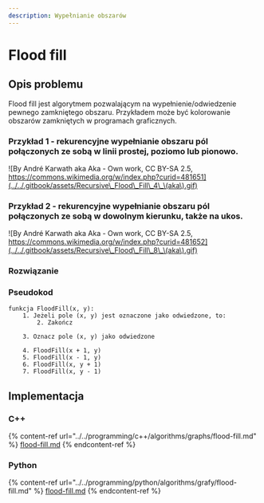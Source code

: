 ```yaml
---
description: Wypełnianie obszarów
---
```


# Flood fill

## Opis problemu

Flood fill jest algorytmem pozwalającym na wypełnienie/odwiedzenie pewnego zamkniętego obszaru. Przykładem może być kolorowanie obszarów zamkniętych w programach graficznych.

### Przykład 1 - rekurencyjne wypełnianie obszaru pól połączonych ze sobą w linii prostej, poziomo lub pionowo.

![By André Karwath aka Aka - Own work, CC BY-SA 2.5, https://commons.wikimedia.org/w/index.php?curid=481651](../../.gitbook/assets/Recursive\_Flood\_Fill\_4\_\(aka\).gif)

### Przykład 2 - rekurencyjne wypełnianie obszaru pól połączonych ze sobą w dowolnym kierunku, także na ukos.

![By André Karwath aka Aka - Own work, CC BY-SA 2.5, https://commons.wikimedia.org/w/index.php?curid=481652](../../.gitbook/assets/Recursive\_Flood\_Fill\_8\_\(aka\).gif)

### Rozwiązanie

### Pseudokod

```
funkcja FloodFill(x, y):
    1. Jeżeli pole (x, y) jest oznaczone jako odwiedzone, to:
        2. Zakończ
        
    3. Oznacz pole (x, y) jako odwiedzone
    
    4. FloodFill(x + 1, y)
    5. FloodFill(x - 1, y)
    6. FloodFill(x, y + 1)
    7. FloodFill(x, y - 1)
```

## Implementacja

### C++

{% content-ref url="../../programming/c++/algorithms/graphs/flood-fill.md" %}
[flood-fill.md](../../programming/c++/algorithms/graphs/flood-fill.md)
{% endcontent-ref %}

### Python

{% content-ref url="../../programming/python/algorithms/grafy/flood-fill.md" %}
[flood-fill.md](../../programming/python/algorithms/grafy/flood-fill.md)
{% endcontent-ref %}
